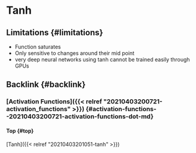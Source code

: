 # Tanh


## Limitations {#limitations}

-   Function saturates
-   Only sensitive to changes around their mid point
-   very deep neural networks using tanh cannot be trained easily through GPUs


## Backlink {#backlink}


### [Activation Functions]({{< relref "20210403200721-activation_functions" >}}) {#activation-functions--20210403200721-activation-functions-dot-md}


#### Top {#top}

[Tanh]({{< relref "20210403201051-tanh" >}})

